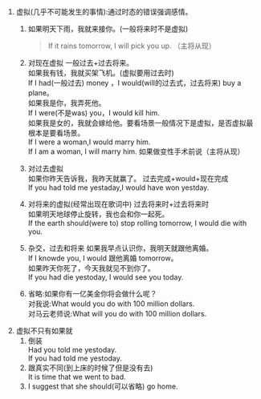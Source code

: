 1. 虚拟(几乎不可能发生的事情):通过时态的错误强调感情。    
    1. 如果明天下雨，我就来接你。(一般将来时不是虚拟)     
        > If it rains tomorrow, I will pick you up.    （主将从现）    
    1. 对现在虚拟  一般过去+过去将来。       
              如果我有钱，我就买架飞机。(虚拟要用过去时)    
                 If I had(一般过去) money ，I would(will的过去式，过去将来) buy a plane。    
              如果我是你，我弄死他。   
                 If I were(不是was) you，I would kill him.    
              如果我是女的，我就会嫁给他。要看场景一般情况下是虚拟，是否虚拟最根本是要看场景。       
                 If I were a woman,I would marry him.   
                 If I am a woman, I will marry him. 如果做变性手术前说（主将从现）      
                 
    1. 对过去虚拟    
          如果你昨天告诉我，我昨天就赢了。  过去完成+would+现在完成       
            If you had told me yestaday,I would have won yestday.    
    1. 对将来的虚拟(经常出现在歌词中)   过去将来时+过去将来时       
          如果明天地球停止旋转，我也会和你一起死。    
            If the earth should(were to) stop rolling tomorrow, I would die with you.    
    
    1. 杂交，过去和将来
          如果我早点认识你，我明天就跟他离婚。     
            If I knowde you, I would 跟他离婚 tomorrow。   
          如果昨天你死了，今天我就见不到你了。   
            If you had die yestoday, I would see you today.    
    1. 省略:如果你有一亿美金你将会做什么呢？    
           对我说:What would you do with 100 million dollars.   
           对马云老师说:What will you do with 100 million dollars.   
1. 虚拟不只有如果就
     1. 倒装     
           Had you told me yestoday.     
           If you had told me yestoday.    
     1. 跟真实不同(到上床的时候了但是没有去)     
           It is time that we went to bad.  
     1. 
           I suggest that she should(可以省略) go home.
